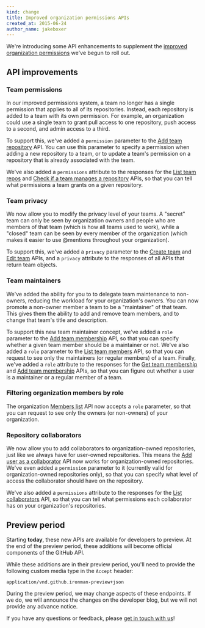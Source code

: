 ```yaml
---
kind: change
title: Improved organization permissions APIs
created_at: 2015-06-24
author_name: jakeboxer
---
```


We're introducing some API enhancements to supplement the [improved organization permissions][dotcom-blog-post] we've begun to roll out.

## API improvements

### Team permissions

In our improved permissions system, a team no longer has a single permission that applies to all of its repositories. Instead, each repository is added to a team with its own permission. For example, an organization could use a single team to grant pull access to one repository, push access to a second, and admin access to a third.

To support this, we've added a `permission` parameter to the [Add team repository][add-team-repo] API. You can use this parameter to specify a permission when adding a new repository to a team, or to update a team's permission on a repository that is already associated with the team.

We've also added a `permissions` attribute to the responses for the [List team repos][list-team-repos] and [Check if a team manages a repository][get-team-repo] APIs, so that you can tell what permissions a team grants on a given repository.

### Team privacy

We now allow you to modify the privacy level of your teams. A "secret" team can only be seen by organization owners and people who are members of that team (which is how all teams used to work), while a "closed" team can be seen by every member of the organization (which makes it easier to use @mentions throughout your organization).

To support this, we've added a `privacy` parameter to the [Create team][create-team] and [Edit team][edit-team] APIs, and a `privacy` attribute to the responses of all APIs that return team objects.

### Team maintainers

We've added the ability for you to to delegate team maintenance to non-owners, reducing the workload for your organization's owners. You can now promote a non-owner member a team to be a "maintainer" of that team. This gives them the ability to add and remove team members, and to change that team's title and description.

To support this new team maintainer concept, we've added a `role` parameter to the [Add team membership][add-team-membership] API, so that you can specify whether a given team member should be a maintainer or not. We've also added a `role` parameter to the [List team members][list-team-members] API, so that you can request to see only the maintainers (or regular members) of a team. Finally, we've added a `role` attribute to the responses for the [Get team membership][get-team-membership] and [Add team membership][add-team-membership] APIs, so that you can figure out whether a user is a maintainer or a regular member of a team.

### Filtering organization members by role

The organization [Members list][org-members-list] API now accepts a `role` parameter, so that you can request to see only the owners (or non-owners) of your organization.

### Repository collaborators

We now allow you to add collaborators to organization-owned repositories, just like we always have for user-owned repositories. This means the [Add user as a collaborator][add-collab] API now works for organization-owned repositories. We've even added a `permission` parameter to it (currently valid for organization-owned repositories only), so that you can specify what level of access the collaborator should have on the repository.

We've also added a `permissions` attribute to the responses for the [List collaborators][list-collabs] API, so that you can tell what permissions each collaborator has on your organization's repositories.

## Preview period

Starting **today**, these new APIs are available for developers to preview. At the end of the preview period, these additions will become official components of the GitHub API.

While these additions are in their preview period, you'll need to provide the following custom media type in the `Accept` header:

    application/vnd.github.ironman-preview+json

During the preview period, we may change aspects of these endpoints. If we do, we will announce the changes on the developer blog, but we will not provide any advance notice.

If you have any questions or feedback, please [get in touch with us][contact]!

[dotcom-blog-post]: /this-should-404-until-we-ship-the-dotcom-blog-post
[create-team]: /v3/orgs/teams/#create-team
[edit-team]: /v3/orgs/teams/#edit-team
[list-team-members]: /v3/orgs/teams/#list-team-members
[get-team-membership]: /v3/orgs/teams/#get-team-membership
[add-team-membership]: /v3/orgs/teams/#add-team-membership
[list-team-repos]: /v3/orgs/teams/#list-team-repos
[get-team-repo]: /v3/orgs/teams/#get-team-repo
[add-team-repo]: /v3/orgs/teams/#add-team-repo
[org-members-list]: /v3/orgs/members/#members-list
[org-public-members-list]: /v3/orgs/members/#public-members-list
[list-collabs]: /v3/repos/collaborators/#list
[add-collab]: /v3/repos/collaborators/#add-collaborator
[contact]: https://github.com/contact?form[subject]=Organization+Permissions+API
